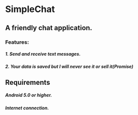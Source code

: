 # SimpleChat
## A friendly chat application.

### Features:

##### 1. Send and receive text messages.
##### 2. Your data is saved but I will never see it or sell it(Promise)

## Requirements

##### Android 5.0 or higher.
##### Internet connection.
